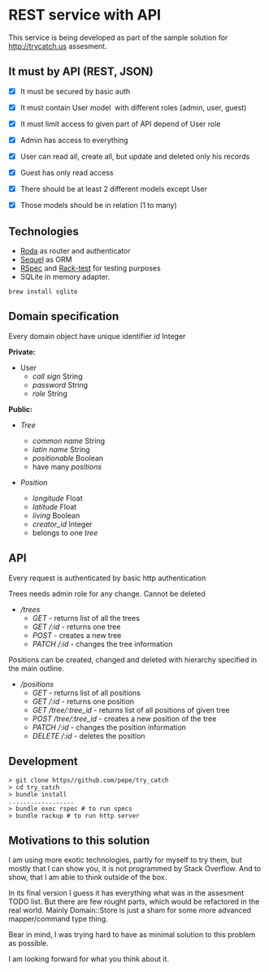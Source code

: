 # REST service with API

This service is being developed as part of the sample solution for
http://trycatch.us assesment.

## It must by API (REST, JSON)

- [X] It must be secured by basic auth
- [X] It must contain User model ­ with different roles (admin, user, guest)
- [X] It must limit access to given part of API depend of User role
- [X] Admin has access to everything
- [X] User can read all, create all, but update and deleted only his records
- [X] Guest has only read access
- [X] There should be at least 2 different models except User
- [X] Those models should be in relation (1 to many)


## Technologies

- [Roda][1] as router and authenticator
- [Sequel][2] as ORM
- [RSpec][3] and [Rack-test][4] for testing purposes
- SQLite in memory adapter.
```
brew install sqlite
```

## Domain specification

Every domain object have unique identifier *id* Integer

**Private:**

- User
  - *call sign* String
  - *password* String
  - *role* String

**Public:**

- *Tree*
  - *common name* String
  - *latin name* String
  - *positionable* Boolean
  - have many *positions*

- *Position*
  - *longitude* Float
  - *latitude* Float
  - *living* Boolean
  - *creator_id* Integer
  - belongs to one *tree*


## API

Every request is authenticated by basic http authentication

Trees needs admin role for any change. Cannot be deleted
- */trees*
  - *GET* - returns list of all the trees
  - *GET /:id* - returns one tree
  - *POST* - creates a new tree
  - *PATCH /:id* - changes the tree information

Positions can be created, changed and deleted with hierarchy specified in the
main outline.
- */positions*
  - *GET* - returns list of all positions
  - *GET /:id* - returns one position
  - *GET /tree/:tree_id* - returns list of all positions of given tree
  - *POST /tree/:tree_id* - creates a new position of the tree
  - *PATCH /:id* - changes the position information
  - *DELETE /:id* - deletes the position

## Development

```
> git clone https//github.com/pepe/try_catch
> cd try_catch
> bundle install
..................
> bundle exec rspec # to run specs
> bundle rackup # to run http server
```

## Motivations to this solution

I am using more exotic technologies, partly for myself to try them, but
mostly that I can show you, it is not programmed by Stack Overflow. And to show,
that I am able to think outside of the box.

In its final version I guess it has everything what was in the assesment TODO
list. But there are few rought parts, which would be refactored in the real
world. Mainly Domain::Store is just a sham for some more advanced mapper/command
type thing.

Bear in mind, I was trying hard to have as minimal solution to this problem
as possible.

I am looking forward for what you think about it.

[1]: http://roda.jeremyevans.net
[2]: http://sequel.jeremyevans.net
[3]: http://rspec.info
[4]: https://github.com/brynary/rack-test
